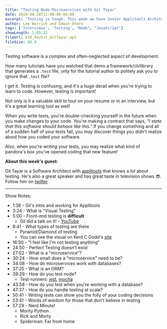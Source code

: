 ```yaml
---
title: "Testing Node Microservices with Gil Tayar"
date: 2019-08-28T11:00:00-04:00
excerpt: "Testing is tough. This week we have Senior Applitools Architect Gil Tayar on the show to explain the types of testing, why you should test, and how to test node without pulling your hair out."
author: Lee Warrick and Edwin Otero
tags: ['Interviews', 'Testing', "Node", "JavaScript"]
showLength: 1:05:32
fileUrl: 018_TechJr_GilTayar.mp3
fileSize: 68.9
---
```


Testing software is a complex and often-neglected aspect of development.

How many tutorials have you watched that demo a framework/cli/library that generates a `.test` file, only for the tutorial author to politely ask you to ignore that `.test` file?

I get it. Testing is confusing, and it's a huge derail when you're trying to learn to code. However, testing is important!

Not only is it a valuable skill to tout on your resume or in an interview, but it's a great learning tool as well!

When you write tests, you're double-checking yourself in the future when you make changes to your code. You're making a contract that says, _"I state that this software should behave like this."_ If you change something and all of a sudden half of your tests fail, you may discover things you didn't realize about how you coded your software.

Also, when you're _writing_ your tests, you may realize what kind of pandora's box you've opened coding that new feature!

**About this week's guest:**

Gil Tayar is a Software Architect with [applitools](https://applitools.com/) that knows a _lot_ about testing. He's also a great speaker and has great taste in television shows 😎. Follow him on [twitter](https://twitter.com/giltayar)

---

Show Notes:

* 1:36 - Gil's intro and working for Applitools
* 3:24 - What is "Visual Testing"
* 5:00 - Front-end testing is **difficult**
  * Gil did a talk on it! - [YouTube](https://www.youtube.com/watch?v=hRVD78I3Fo0&list=PLerBD_yOQ4C9LF5GYn99uHdAKjENil9dY)
* 8:41 - What types of testing are there
  * Pyramid/Diamond of testing
  * You can see the visual on Kent C Dodd's [site](https://testingjavascript.com)
* 16:50 - "I feel like I'm not testing anything"
* 24:50 - Perfect Testing doesn't exist
* 27:02 - What is a "microservice"?
* 30:24 - How small does a "microservice" need to be?
* 34:08 - How do microservices work with databases?
* 37:25 - What is an ORM?
* 39:29 - How do you test node?
  * Test-runners: [jest](https://jestjs.io/), [mocha](https://mochajs.org/)
* 43:58 - How do you test when you're working with a database?
* 47:37 - How do you handle testing at scale?
* 50:41 - Writing tests can show you the folly of your coding decisions
* 53:41 - Words of wisdom for those that don't believe in testing
* 57:29 - Nerd Minute!
  * Monty Python
  * Rick and Morty
  * Spiderman: Far from home
